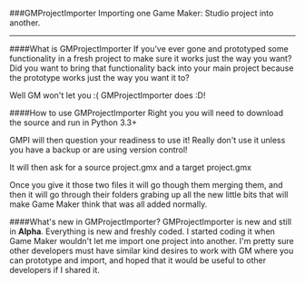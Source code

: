 ###GMProjectImporter
Importing one Game Maker: Studio project into another.

---
####What is GMProjectImporter
If you've ever gone and prototyped some functionality in a fresh project to make sure it works just the way you want? Did you want to bring that functionality back into your main project because the prototype works just the way you want it to?

Well GM won't let you :( 
GMProjectImporter does :D!

####How to use GMProjectImporter
Right you you will need to download the source and run in Python 3.3+

GMPI will then question your readiness to use it!
Really don't use it unless you have a backup or are using version control!

It will then ask for a source project.gmx and a target project.gmx

Once you give it those two files it will go though them merging them, and then it will go through their folders grabing up all the new little bits that will make Game Maker think that was all added normally.

####What's new in GMProjectImporter?
GMProjectImporter is new and still in **Alpha**. Everything is new and freshly coded. I started coding it when Game Maker wouldn't let me import one project into another. I'm pretty sure other developers must have similar kind desires to work with GM where you can prototype and import, and hoped that it would be useful to other developers if I shared it.

